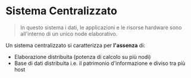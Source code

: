 # Sistema Centralizzato

> In questo sistema i dati, le applicazioni e le risorse hardware sono all'interno di un unico node elaborativo.

Un sistema centralizzato si caratterizza per **l'assenza** di:

* Elaborazione distribuita \(potenza di calcolo su più nodi\)
* Base di dati distribuita i.e. il patrimonio d'informazione e diviso tra più host

